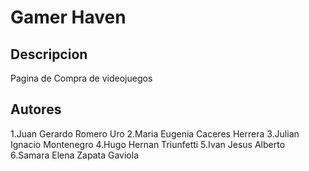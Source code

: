 # Gamer Haven

## Descripcion

Pagina de Compra de videojuegos

## Autores

1.Juan Gerardo Romero Uro
2.Maria Eugenia Caceres Herrera
3.Julian Ignacio Montenegro
4.Hugo Hernan Triunfetti
5.Ivan Jesus Alberto
6.Samara Elena Zapata Gaviola